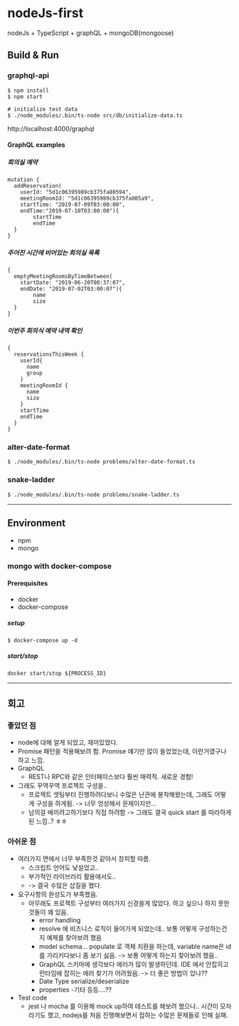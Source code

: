 # nodeJs-first

nodeJs + TypeScript + graphQL + mongoDB(mongoose) 

## Build & Run

### graphql-api
```
$ npm install
$ npm start

# initialize test data
$ ./node_modules/.bin/ts-node src/db/initialize-data.ts
```
http://localhost:4000/graphql

#### GraphQL examples

##### 회의실 예약
```
mutation {
  addReservation(
    userId: "5d1c06395989cb375fa80594", 
    meetingRoomId: "5d1c06395989cb375fa805a9",
    startTime: "2019-07-09T03:00:00",
    endTime:"2019-07-10T03:00:00"){
        startTime
        endTime
  }
}
```

##### 주어진 시간에 비어있는 회의실 목록
```
{
  emptyMeetingRoomsByTimeBetween(
    startDate: "2019-06-20T00:37:07",
    endDate: "2019-07-02T03:00:07"){
        name
        size
  }
} 
```

##### 이번주 회의식 예약 내역 확인
```
{
  reservationsThisWeek {
    userId{
      name
      group
    }
    meetingRoomId {
      name
      size
    }
    startTime
    endTime
  }
}
```


### alter-date-format
```
$ ./node_modules/.bin/ts-node problems/alter-date-format.ts
```

### snake-ladder
```
$ ./node_modules/.bin/ts-node problems/snake-ladder.ts
```

***

## Environment
- npm
- mongo

### mongo with docker-compose
#### Prerequisites
- docker
- docker-compose

##### setup
```
$ docker-compose up -d
```

##### start/stop
```
docker start/stop ${PROCESS_ID}
```

***


## 회고

### 좋았던 점
- node에 대해 알게 되었고, 재미있었다.
- Promise 패턴을 적용해보려 함. Promise 얘기만 많이 들었었는데, 이런거였구나 하고 느낌.
- GraphQL
    - REST나 RPC와 같은 인터페이스보다 훨씬 매력적. 새로운 경험!
- 그래도 꾸역꾸역 프로젝트 구성을..
    - 프로젝트 셋팅부터 진행하려다보니 수많은 난관에 봉착해왔는데, 그래도 어떻게 구성을 하게됨. -> 너무 엉성해서 문제이지만...
    - 남의걸 배끼려고하기보다 직접 하려함 -> 그래도 결국 quick start 를 따라하게 된 느낌..? ㅎㅎ


### 아쉬운 점
- 여러가지 면에서 너무 부족한것 같아서 창피할 따름.
    - 스크립트 언어도 낯설었고..
    - 부가적인 라이브러리 활용에서도..
    - -> 결국 수많은 삽질을 했다.
- 요구사항의 완성도가 부족했음.
    - 아무래도 프로젝트 구성부터 여러가지 신경쓸게 많았다. 하고 싶으나 하지 못한 것들이 꽤 있음.
        - error handling
        - resolve 에 비즈니스 로직이 들어가게 되었는데.. 보통 어떻게 구성하는건지 예제를 찾아보려 했음
        - model schema... populate 로 객체 치환을 하는데, variable name은 id를 가리키다보니 좀 보기 싫음. -> 보통 어떻게 하는지 찾아보려 했음..
        - GraphQL 스키마에 생각보다 에러가 많이 발생하던데. IDE 에서 안잡히고 런타임에 잡히는 에러 찾기가 어려웠음. -> 더 좋은 방법이 있나??
        - Date Type serialize/deserialize
        - properties
    -기타 등등....??
- Test code
    - jest 나 mocha 를 이용해 mock up하여 테스트를 해보려 했으나.. 시간이 모자라기도 했고, nodejs를 처음 진행해보면서 접하는 수많은 문제들로 인해 실패.
